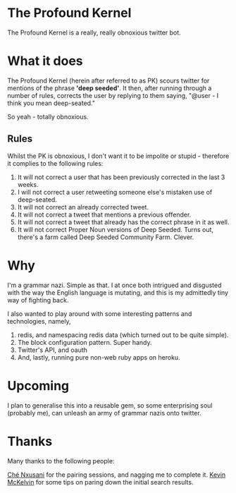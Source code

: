 # The Profound Kernel

The Profound Kernel is a really, really obnoxious twitter bot.

# What it does

The Profound Kernel (herein after referred to as PK) scours twitter for mentions of the phrase **'deep seeded'**. It then, after running through a number of rules, corrects the user by replying to them saying, "@user - I think you mean deep-seated."

So yeah - totally obnoxious.

## Rules

Whilst the PK is obnoxious, I don't want it to be impolite or stupid - therefore it complies to the following rules:

1. It will not correct a user that has been previously corrected in the last 3 weeks.
2. I will not correct a user retweeting someone else's mistaken use of deep-seated.
3. It will not correct an already corrected tweet.
4. It will not correct a tweet that mentions a previous offender.
5. It will not correct a tweet that already has the correct phrase in it as well.
6. It will not correct Proper Noun versions of Deep Seeded. Turns out, there's a farm called Deep Seeded Community Farm. Clever.

# Why

I'm a grammar nazi. Simple as that. I at once both intrigued and disgusted with the way the English language is mutating, and this is my admittedly tiny way of fighting back.

I also wanted to play around with some interesting patterns and technologies, namely, 

1. redis, and namespacing redis data (which turned out to be quite simple).
2. The block configuration pattern. Super handy.
3. Twitter's API, and oauth
4. And, lastly, running pure non-web ruby apps on heroku.

# Upcoming

I plan to generalise this into a reusable gem, so some enterprising soul (probably me), can unleash an army of grammar nazis onto twitter.

# Thanks

Many thanks to the following people:

[Ché Nxusani](https://github.com/codefendant) for the pairing sessions, and nagging me to complete it.
[Kevin McKelvin](https://github.com/kmckelvin) for some tips on paring down the initial search results.
